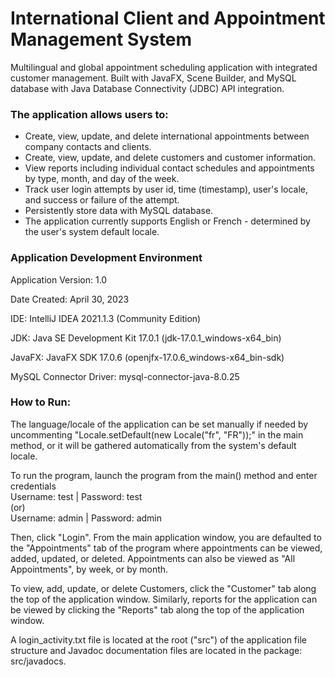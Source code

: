 # International Client and Appointment Management System
Multilingual and global appointment scheduling application with integrated customer management. Built with JavaFX, Scene Builder, and MySQL database with Java Database Connectivity (JDBC) API integration. 

### The application allows users to:
<ul>
    <li>Create, view, update, and delete international appointments between company contacts and clients.</li> 
    <li>Create, view, update, and delete customers and customer information.</li>
    <li>View reports including individual contact schedules and appointments by type, month, and day of the week.</li>
    <li>Track user login attempts by user id, time (timestamp), user's locale, and success or failure of the attempt.</li>
    <li>Persistently store data with MySQL database.</li>
    <li>The application currently supports English or French - determined by the user's system default locale.</li>
</ul>

### Application Development Environment
Application Version: 1.0

Date Created: April 30, 2023

IDE: IntelliJ IDEA 2021.1.3 (Community Edition)

JDK: Java SE Development Kit 17.0.1 (jdk-17.0.1_windows-x64_bin)

JavaFX: JavaFX SDK 17.0.6 (openjfx-17.0.6_windows-x64_bin-sdk)

MySQL Connector Driver: mysql-connector-java-8.0.25

### How to Run:

The language/locale of the application can be set manually if needed by uncommenting
"Locale.setDefault(new Locale("fr", "FR"));" in the main method, or it will be gathered automatically from
the system's default locale.

To run the program, launch the program from the main() method and enter credentials  
Username: test | Password: test  
(or)  
Username: admin | Password: admin  


Then, click "Login". From the main
application window, you are defaulted to the "Appointments" tab of the program where appointments can be
viewed, added, updated, or deleted. Appointments can also be viewed as "All Appointments", by week, or by month. 

To view, add, update, or delete Customers, click the "Customer" tab along the top of the application window.
Similarly, reports for the application can be viewed by clicking the "Reports" tab along the top of the
application window.

A login_activity.txt file is located at the root ("src") of the application file structure and Javadoc documentation files are 
located in the package: src/javadocs.


